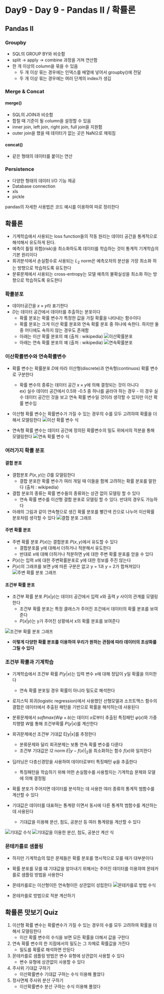 # Day9 - Day 9 - Pandas II / 확률론

## Pandas II

### Groupby

* SQL의 GROUP BY와 비슷함
* split -> apply -> combine 과정을 거쳐 연산함
* 한 개 이상의 column을 묶을 수 있음
  * 두 개 이상 묶는 경우에는 인덱스를 배열에 넣어서 groupby()에 전달
  * 두 개 이상 묶는 경우에는 여러 단계의 index가 생김

### Merge & Concat

#### merge()

* SQL의 JOIN과 비슷함
* 합칠 때 기준이 될 column을 설정할 수 있음
* inner join, left join, right join, full join을 지원함
* outer join을 했을 때 데이터가 없는 곳은 NaN으로 채워짐

#### concat()

* 같은 형태의 데이터를 붙이는 연산

### Persistence

* 다양한 형태의 데이터 I/O 기능 제공
* Database connection
* xls
* pickle

pandas의 자세한 사용법은 코드 예시를 이용하여 따로 정리한다

## 확률론

* 기계학습에서 사용되는 loss function들의 작동 원리는 데이터 공간을 통계적으로 해석해서 유도하게 된다.
* 예측이 틀릴 위험(risk)을 최소화하도록 데이터를 학습하는 것이 통계적 기계학습의 기본 원리이다
* 회귀분석에서 손실함수로 사용되는 $L_2$ norm은 예측오차의 분산을 가장 최소화 하는 방향으로 학습하도록 유도한다
* 분류문제에서 사용되는 cross-entropy는 모델 예측의 불확실성을 최소화 하는 방향으로 학습하도록 유도한다

### 확률분포

* 데이터공간을 $x \times y$라 표기한다
* $D$는 데이터 공간에서 데이터를 추출하는 분포이다
  * 확률 분포는 확률 변수가 특정한 값을 가질 확률을 나타내는 함수이다
  * 확률 분포는 크게 이산 확률 분포와 연속 확률 분포 중 하나에 속한다. 하지만 둘 중 어디에도 속하지 않는 경우도 존재함  
  * 아래는 이산 확률 분포의 예 (출처 : wikipedia)
  ![이산확률분포](https://upload.wikimedia.org/wikipedia/commons/thumb/1/12/Dice_Distribution_%28bar%29.svg/440px-Dice_Distribution_%28bar%29.svg.png)
  * 아래는 연속 확률 분포의 예 (출처 : wikipedia)
  ![연속확률분포](https://upload.wikimedia.org/wikipedia/commons/thumb/8/8c/Standard_deviation_diagram.svg/700px-Standard_deviation_diagram.svg.png)

### 이산확률변수와 연속확률변수

* 확률 변수는 확률분포 $D$에 따라 이산형(discrete)과 연속형(continuos) 확률 변수로 구분한다
  * 확률 변수의 종류는 데이터 공간 $x \times y$에 의해 결정되는 것이 아니다  
  ex) 실수 데이터 공간에서 0.5와 -0.5 중 하나를 골라야 하는 경우 - 이 경우 실수 데이터 공간인 것을 보고 연속 확률 변수일 것이라 생각할 수 있지만 이산 확률 변수임

* 이산형 확률 변수는 확률변수가 가질 수 있는 경우의 수를 모두 고려햐여 확률을 더해서 모델링한다
  ![이산 확률 변수 식](./img/이산확률변수식.png)
* 연속형 확률 변수는 데이터 공간에 정의된 확률변수의 밀도 위에서의 적분을 통해 모델링한다
  ![연속 확률 변수 식](./img/연속확률변수식.png)

### 여러가지 확률 분포

#### 결합 분포

* 결합분포 $P(x, y)$는 $D$를 모델링한다
  * 결합 분포란 확률 변수가 여러 개일 때 이들을 함께 고려하는 확률 분포를 말한다 (출처 : wikipedia)
* 결합 분포의 종류는 확률 변수들의 종류와는 상관 없이 모델링 할 수 있다
  * 연속 확률 변수를 이산형 결합 분포로 모델링 할 수 있다. 반대의 경우도 가능하다
* 아래의 그림과 같이 연속형으로 생긴 확률 분포를 빨간색 칸으로 나누어 이산확률 분포처럼 생각할 수 있다
  ![결합 분포 그래프](./img/결합분포그래프.png)

#### 주변 확률 분포

* 주변 확률 분포 $P(x)$는 결합분포 $P(x, y)$에서 유도할 수 있다
  * 결합분포를 y에 대해서 더하거나 적분해서 유도한다
  * 반대로 x에 대해 더하거나 적분하면 y에 대한 주변 확률 분포를 얻을 수 있다
* $P(x)$는 입력 x에 대한 주변확률분포로 y에 대한 정보를 주진 않는다
* $P(x)$의 그래프를 보면 y에 따른 구분은 없고 y = 1과 y = 2가 합쳐져있다  
![주변 확률 분포 그래프](./img/주변확률분포그래프.png)

#### 조건부 확률 분포

* 조건부 확률 분포 $P(x|y)$는 데이터 공간에서 입력 $x$와 출력 $y$ 사이의 관계를 모델링한다
  * 조건부 확률 분포는 특정 클래스가 주어진 조건에서 데이터의 확률 분포를 보여준다
  * $P(x|y)$는 y가 주어진 상황에서 x의 확률 분포를 보여준다
  
![조건부 확률 분포 그래프](./img/조건부확률분포그래프.png)

* **이렇게 다양한 확률 분포를 이용하여 우리가 원하는 관점에 따라 데이터의 초상화를 그릴 수 있다**

### 조건부 확률과 기계학습

* 기계학습에서 조건부 확률 $P(y|x)$는 입력 변수 x에 대해 정답이 y일 확률을 의미한다
  * 연속 확률 분포일 경우 확률이 아니라 밀도로 해석한다
* 로지스틱 회귀(logistic regression)에서 사용했던 선형모델과 소프트맥스 함수의 결합은 데이터에서 추출된 패턴을 기반으로 확률을 해석하는데 사용된다
* 분류문제에서 $softmax(Wφ + b)$는 데이터 $x$로부터 추출된 특징패턴 $φ(x)$와 가중치행렬 $W$를 통해 조건부확률 $P(y|x)$를 계산한다
* 회귀문제에선 조건부 기대값 E[y|x]를 추정한다
  * 분류문제와 달리 회귀분제는 보통 연속 확률 변수를 다룬다
  * 조건부 기대값은 l2 norm $E|y - f(x)|_2$을 최소화하는 함수 $f(x)$와 일치한다
* 딥러닝은 다층신경망을 사용하여 데이터로부터 특징패턴 φ을 추출한다
  * 특징패턴을 학습하기 위해 어떤 손실함수를 사용할지는 기계학습 문제와 모델에 의해 결정됨

* 확률 분포가 주어지면 데이터를 분석하는 데 사용한 여러 종류의 통계적 범함수를 계산할 수 있다
* 기대값은 데이터를 대표하는 통계량 이면서 동시에 다른 통계적 범함수를 계산하는데 사용된다
  * 기대값을 이용해 분산, 첨도, 공분산 등 여러 통계량을 계산할 수 있다  
  
![기대값 수식](./img/기대값수식그래프.png)
![기대값을 이용한 분산, 첨도, 공분산 계산 식](./img/여러가지통계량.png)

### 몬테카를로 샘플링

* 하지만 기계학습의 많은 문제들은 확률 분포를 명시적으로 모를 때가 대부분이다
* 확률 분포를 모를 떄 기대값을 알아내기 위해서는 주어진 데이터를 이용햐여 몬테카를로 샘플링 방법을 사용한다
* 몬테카를로는 이산형이든 연속형이든 상관없이 성립한다
  ![몬테카를로 방법 수식](./img/몬테카를로방법수식.png)

* 몬테카를로 방법으로 적분 계산하기

## 확률론 맛보기 Quiz

1. 이산형 확률 변수는 확률변수가 가질 수 있는 경우의 수를 모두 고려하여 확률을 더해서 모델링한다
   * 이산 확률 변수의 수식을 보면 모든 확률을 더해서 값을 구한다
2. 연속 확률 변수의 한 지점에서의 밀도는 그 자체로 확률값을 가진다
   * 밀도를 확률로 해석하면 안된다
3. 몬테카를로 샘플링 방법은 변수 유형에 상관없이 사용할 수 있다
   * 변수 유형에 상관없이 사용할 수 있다
4. 주사위 기대값 구하기
   * 이산확률변수 기대값 구하는 수식 이용해 풀었다
5. 정사면체 주사위 분산 구하기
   * 이산확률변수 분산 구하는 수식 이용해 풀었다
